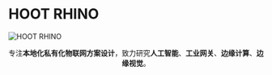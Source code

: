 # HOOT RHINO
![HOOT RHINO](https://github.com/user-attachments/assets/72452c79-2b2a-40ab-b943-d32e14e4edfe)

<div style="text-align: center;">
    专注<strong>本地化私有化物联网方案设计</strong>，致力研究<strong>人工智能</strong>、<strong>工业网关</strong>、<strong>边缘计算</strong>、<strong>边缘视觉</strong>。
</div>
